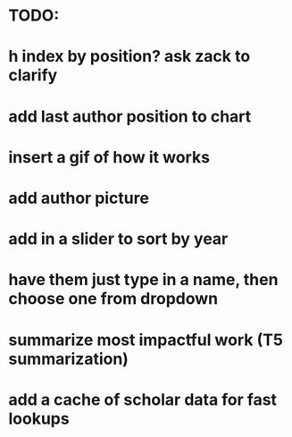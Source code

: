 # TODO:

# h index by position? ask zack to clarify
# add last author position to chart

# insert a gif of how it works
# add author picture
# add in a slider to sort by year
# have them just type in a name, then choose one from dropdown
# summarize most impactful work (T5 summarization)
# add a cache of scholar data for fast lookups

